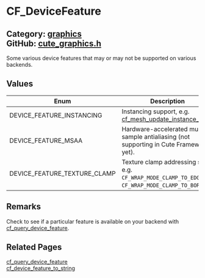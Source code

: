 [](../header.md ':include')

# CF_DeviceFeature

Category: [graphics](/api_reference?id=graphics)  
GitHub: [cute_graphics.h](https://github.com/RandyGaul/cute_framework/blob/master/include/cute_graphics.h)  
---

Some various device features that may or may not be supported on various backends.

## Values

Enum | Description
--- | ---
DEVICE_FEATURE_INSTANCING | Instancing support, e.g. [cf_mesh_update_instance_data](/graphics/cf_mesh_update_instance_data.md).
DEVICE_FEATURE_MSAA | Hardware-accelerated multi-sample antialiasing (not supporting in Cute Framework yet).
DEVICE_FEATURE_TEXTURE_CLAMP | Texture clamp addressing style, e.g. `CF_WRAP_MODE_CLAMP_TO_EDGE` or `CF_WRAP_MODE_CLAMP_TO_BORDER` .

## Remarks

Check to see if a particular feature is available on your backend with [cf_query_device_feature](/graphics/cf_query_device_feature.md).

## Related Pages

[cf_query_device_feature](/graphics/cf_query_device_feature.md)  
[cf_device_feature_to_string](/graphics/cf_device_feature_to_string.md)  
